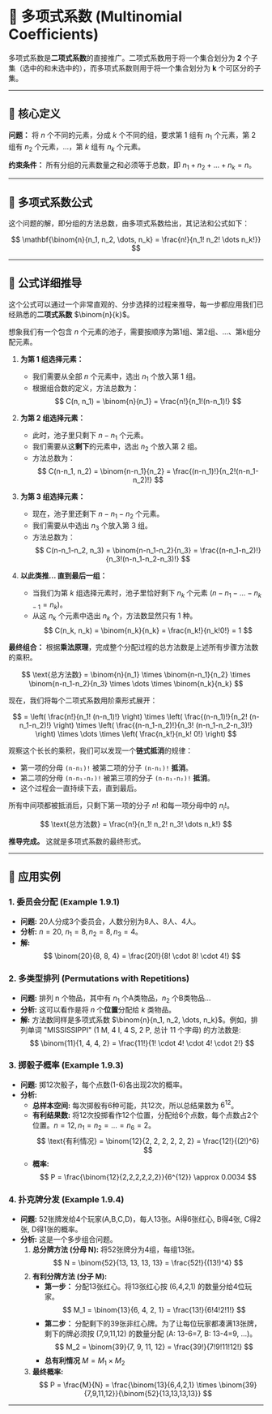 # 🧩 多项式系数 (Multinomial Coefficients)

多项式系数是**二项式系数**的直接推广。二项式系数用于将一个集合划分为 **2** 个子集（选中的和未选中的），而多项式系数则用于将一个集合划分为 **k** 个可区分的子集。

---

## 🎯 核心定义

**问题：** 将 $n$ 个不同的元素，分成 $k$ 个不同的组，要求第 1 组有 $n_1$ 个元素，第 2 组有 $n_2$ 个元素，...，第 $k$ 组有 $n_k$ 个元素。

**约束条件：** 所有分组的元素数量之和必须等于总数，即 $n_1 + n_2 + \dots + n_k = n$。

---

## 🔢 多项式系数公式

这个问题的解，即分组的方法总数，由多项式系数给出，其记法和公式如下：

$$
\mathbf{\binom{n}{n_1, n_2, \dots, n_k} = \frac{n!}{n_1! n_2! \dots n_k!}}
$$

---

## 🧠 公式详细推导

这个公式可以通过一个非常直观的、分步选择的过程来推导，每一步都应用我们已经熟悉的**二项式系数** $\binom{n}{k}$。

想象我们有一个包含 $n$ 个元素的池子，需要按顺序为第1组、第2组、...、第k组分配元素。

1.  **为第 1 组选择元素：**
    *   我们需要从全部 $n$ 个元素中，选出 $n_1$ 个放入第 1 组。
    *   根据组合数的定义，方法总数为：
    $$
    C(n, n_1) = \binom{n}{n_1} = \frac{n!}{n_1!(n-n_1)!}
    $$

2.  **为第 2 组选择元素：**
    *   此时，池子里只剩下 $n - n_1$ 个元素。
    *   我们需要从这**剩下**的元素中，选出 $n_2$ 个放入第 2 组。
    *   方法总数为：
    $$
    C(n-n_1, n_2) = \binom{n-n_1}{n_2} = \frac{(n-n_1)!}{n_2!(n-n_1-n_2)!}
    $$

3.  **为第 3 组选择元素：**
    *   现在，池子里还剩下 $n - n_1 - n_2$ 个元素。
    *   我们需要从中选出 $n_3$ 个放入第 3 组。
    *   方法总数为：
    $$
    C(n-n_1-n_2, n_3) = \binom{n-n_1-n_2}{n_3} = \frac{(n-n_1-n_2)!}{n_3!(n-n_1-n_2-n_3)!}
    $$

4.  **以此类推... 直到最后一组：**
    *   当我们为第 $k$ 组选择元素时，池子里恰好剩下 $n_{k}$ 个元素 ($n - n_1 - \dots - n_{k-1} = n_k$)。
    *   从这 $n_k$ 个元素中选出 $n_k$ 个，方法数显然只有 1 种。
    $$
    C(n_k, n_k) = \binom{n_k}{n_k} = \frac{n_k!}{n_k!0!} = 1
    $$

**最终组合：**
根据**乘法原理**，完成整个分配过程的总方法数是上述所有步骤方法数的乘积。

$$
\text{总方法数} = \binom{n}{n_1} \times \binom{n-n_1}{n_2} \times \binom{n-n_1-n_2}{n_3} \times \dots \times \binom{n_k}{n_k}
$$

现在，我们将每个二项式系数用阶乘形式展开：

$$
= \left( \frac{n!}{n_1! (n-n_1)!} \right) \times \left( \frac{(n-n_1)!}{n_2! (n-n_1-n_2)!} \right) \times \left( \frac{(n-n_1-n_2)!}{n_3! (n-n_1-n_2-n_3)!} \right) \times \dots \times \left( \frac{n_k!}{n_k! 0!} \right)
$$

观察这个长长的乘积，我们可以发现一个**链式抵消**的规律：
*   第一项的分母 `(n-n₁)!` 被第二项的分子 `(n-n₁)!` **抵消**。
*   第二项的分母 `(n-n₁-n₂)!` 被第三项的分子 `(n-n₁-n₂)!` **抵消**。
*   这个过程会一直持续下去，直到最后。

所有中间项都被抵消后，只剩下第一项的分子 $n!$ 和每一项分母中的 $n_i!$。

$$
\text{总方法数} = \frac{n!}{n_1! n_2! n_3! \dots n_k!}
$$

**推导完成。** 这就是多项式系数的最终形式。

---

## 🚀 应用实例

### 1. 委员会分配 (Example 1.9.1)

*   **问题:** 20人分成3个委员会，人数分别为8人、8人、4人。
*   **分析:** $n=20$, $n_1=8, n_2=8, n_3=4$。
*   **解:**
    $$
    \binom{20}{8, 8, 4} = \frac{20!}{8! \cdot 8! \cdot 4!}
    $$

### 2. 多类型排列 (Permutations with Repetitions)

*   **问题:** 排列 n 个物品，其中有 $n_1$ 个A类物品，$n_2$ 个B类物品...
*   **分析:** 这可以看作是将 $n$ 个**位置**分配给 $k$ 类物品。
*   **解:** 方法数同样是多项式系数 $\binom{n}{n_1, n_2, \dots, n_k}$。例如，排列单词 "MISSISSIPPI" (1 M, 4 I, 4 S, 2 P, 总计 11 个字母) 的方法数是:
    $$
    \binom{11}{1, 4, 4, 2} = \frac{11!}{1! \cdot 4! \cdot 4! \cdot 2!}
    $$

### 3. 掷骰子概率 (Example 1.9.3)

*   **问题:** 掷12次骰子，每个点数(1-6)各出现2次的概率。
*   **分析:**
    *   **总样本空间:** 每次掷骰有6种可能，共12次，所以总结果数为 $6^{12}$。
    *   **有利结果数:** 将12次投掷看作12个位置，分配给6个点数，每个点数占2个位置。$n=12, n_1=n_2=\dots=n_6=2$。
        $$
        \text{有利情况} = \binom{12}{2, 2, 2, 2, 2, 2} = \frac{12!}{(2!)^6}
        $$
    *   **概率:**
        $$
        P = \frac{\binom{12}{2,2,2,2,2,2}}{6^{12}} \approx 0.0034
        $$

### 4. 扑克牌分发 (Example 1.9.4)

*   **问题:** 52张牌发给4个玩家(A,B,C,D)，每人13张。A得6张红心, B得4张, C得2张, D得1张的概率。
*   **分析:** 这是一个多步组合问题。
    1.  **总分牌方法 (分母 N):** 将52张牌分为4组，每组13张。
        $$ N = \binom{52}{13, 13, 13, 13} = \frac{52!}{(13!)^4} $$
    2.  **有利分牌方法 (分子 M):**
        *   **第一步：** 分配13张红心。将13张红心按 (6,4,2,1) 的数量分给4位玩家。
            $$ M_1 = \binom{13}{6, 4, 2, 1} = \frac{13!}{6!4!2!1!} $$
        *   **第二步：** 分配剩下的39张非红心牌。为了让每位玩家都凑满13张牌，剩下的牌必须按 (7,9,11,12) 的数量分配 (A: 13-6=7, B: 13-4=9, ...)。
            $$ M_2 = \binom{39}{7, 9, 11, 12} = \frac{39!}{7!9!11!12!} $$
        *   **总有利情况** $M = M_1 \times M_2$
    3.  **最终概率:**
        $$ P = \frac{M}{N} = \frac{\binom{13}{6,4,2,1} \times \binom{39}{7,9,11,12}}{\binom{52}{13,13,13,13}} $$
---